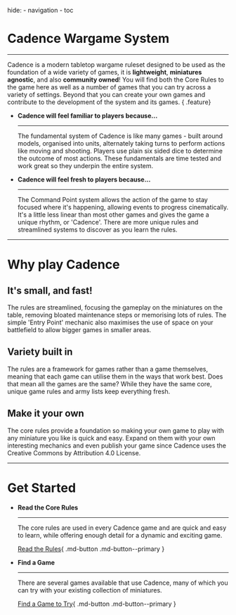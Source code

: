 hide:
    - navigation
    - toc

# Cadence Wargame System

---

Cadence is a modern tabletop wargame ruleset designed to be used as the foundation of a wide variety of games, it is **lightweight**, **miniatures agnostic**, and also **community owned**! You will find both the Core Rules to the game here as well as a number of games that you can try across a variety of settings. Beyond that you can create your own games and contribute to the development of the system and its games.
{ .feature}


<div class="grid cards" markdown>

-   **Cadence will feel familiar to players because...**

    ---

    The fundamental system of Cadence is like many games - built around models, organised into units, alternately taking turns to perform actions like moving and shooting. Players use plain six sided dice to determine the outcome of most actions. These fundamentals are time tested and work great so they underpin the entire system.

-   **Cadence will feel fresh to players because...**

    ---

    The Command Point system allows the action of the game to stay focused where it's happening, allowing events to progress cinematically. It's a little less linear than most other games and gives the game a unique rhythm, or 'Cadence'. There are more unique rules and streamlined systems to discover as you learn the rules.


</div>

---

# Why play Cadence

## It's small, and fast!

The rules are streamlined, focusing the gameplay on the miniatures on the table, removing bloated maintenance steps or memorising lots of rules. The simple 'Entry Point' mechanic also maximises the use of space on your battlefield to allow bigger games in smaller areas.

## Variety built in

The rules are a framework for games rather than a game themselves, meaning that each game can utilise them in the ways that work best. Does that mean all the games are the same? While they have the same core, unique game rules and army lists keep everything fresh.

## Make it your own

The core rules provide a foundation so making your own game to play with any miniature you like is quick and easy. Expand on them with your own interesting mechanics and even publish your game since Cadence uses the Creative Commons by Attribution 4.0 License.

---

# Get Started

<div class="grid cards" markdown>

-   **Read the Core Rules**

    ---

    The core rules are used in every Cadence game and are quick and easy to learn, while offering enough detail for a dynamic and exciting game.
    
    [Read the Rules](core-rules/introduction.md){ .md-button .md-button--primary }

-   **Find a Game**

    ---

    There are several games available that use Cadence, many of which you can try with your existing collection of miniatures.
    
    [Find a Game to Try](released-games.md){ .md-button .md-button--primary }

</div>